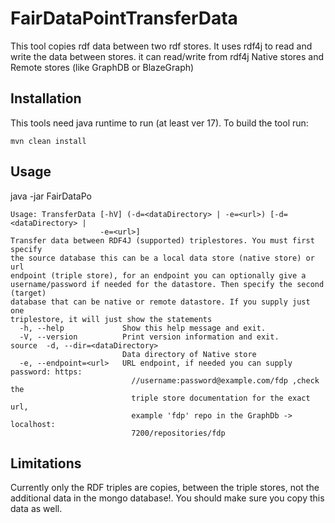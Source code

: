 # FairDataPointTransferData

This tool copies rdf data between two rdf stores. It uses rdf4j to read and write the data between stores.
it can read/write from rdf4j Native stores and Remote stores (like GraphDB or BlazeGraph)

## Installation

This tools need java runtime to run (at least ver 17). To build the tool run:

```text
mvn clean install
```

## Usage

java -jar FairDataPo

```text
Usage: TransferData [-hV] (-d=<dataDirectory> | -e=<url>) [-d=<dataDirectory> |
                    -e=<url>]
Transfer data between RDF4J (supported) triplestores. You must first specify
the source database this can be a local data store (native store) or url
endpoint (triple store), for an endpoint you can optionally give a
username/password if needed for the datastore. Then specify the second (target)
database that can be native or remote datastore. If you supply just one
triplestore, it will just show the statements
  -h, --help             Show this help message and exit.
  -V, --version          Print version information and exit.
source  -d, --dir=<dataDirectory>
                         Data directory of Native store
  -e, --endpoint=<url>   URL endpoint, if needed you can supply password: https:
                           //username:password@example.com/fdp ,check the
                           triple store documentation for the exact url,
                           example 'fdp' repo in the GraphDb -> localhost:
                           7200/repositories/fdp

```

## Limitations

Currently only the RDF triples are copies, between the triple stores, not the additional data in the mongo database!.
You should make sure you copy this data as well. 

